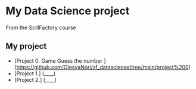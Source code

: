 # My Data Science project

From the ScillFactory course

## My project

* [Project 0. Game Guess the number ] (https://github.com/OlesyaNori/sf_datasciense/tree/main/project%200) 
* [Project 1.] (____)
* [Project 2.] (____)
